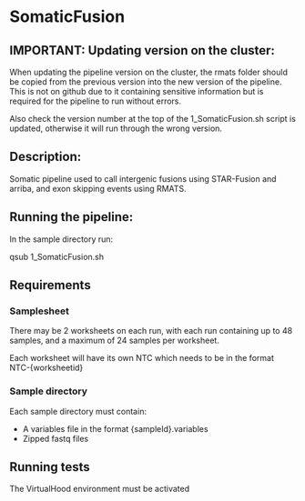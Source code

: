 # SomaticFusion


## IMPORTANT: Updating version on the cluster:
When updating the pipeline version on the cluster, the rmats folder should be copied from the previous version into the new version of the pipeline. This is not on github due to it containing sensitive information but is required for the pipeline to run without errors.

Also check the version number at the top of the 1_SomaticFusion.sh script is updated, otherwise it will run through the wrong version.


## Description:

Somatic pipeline used to call intergenic fusions using STAR-Fusion and arriba, and exon skipping events using RMATS.



## Running the pipeline:

In the sample directory run:

qsub 1_SomaticFusion.sh


## Requirements
  
### Samplesheet

There may be 2 worksheets on each run, with each run containing up to 48 samples, and a maximum of 24 samples per worksheet. 

Each worksheet will have its own NTC which needs to be in the format NTC-{worksheetid}
  
  
### Sample directory

Each sample directory must contain:
- A variables file in the format {sampleId}.variables
- Zipped fastq files

## Running tests
The VirtualHood environment must be activated